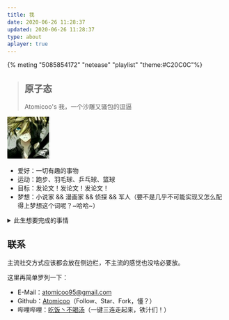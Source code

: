 ```yaml
---
title: 我
date: 2020-06-26 11:28:37
updated: 2020-06-26 11:28:37
type: about
aplayer: true
---
```


{% meting "5085854172" "netease" "playlist" "theme:#C20C0C"%}

> ## 原子态
> 
> Atomicoo's
> 我，一个沙雕又骚包的逗逼

<div class="text-center">
  <div class="site-author-avatar">
    <img src="/images/avatar.jpg" alt="portrait" title="ID : 云游君" width="96">
  </div>
</div>

- 爱好：一切有趣的事物
- 运动：跑步、羽毛球、乒乓球、篮球
- 目标：发论文！发论文！发论文！
- 梦想：小说家 && 漫画家 && 侦探 && 军人（要不是几乎不可能实现又怎么配得上梦想这个词呢？~哈哈~）

<details>
<summary>此生想要完成的事情</summary>

- [ ] 维护一个超过 1k Star 的项目
- [ ] 正儿八经对喜欢的女孩表一次白
- [ ] 精通一种乐器（电子琴？架子鼓？）
- [ ] 房车旅行，四海为家地生活一年
- [ ] 成为一个至少自己并不讨厌的人

</details>

## 联系

主流社交方式应该都会放在侧边栏，不主流的感觉也没啥必要放。

这里再简单罗列一下：

- E-Mail：[atomicoo95@gmail.com](mailto:atomicoo95@gmail.com)
- Github：[Atomicoo](https://github.com/atomicoo)（Follow、Star、Fork，懂？）
- 哔哩哔哩：[吃饭丶不喝汤](https://space.bilibili.com/409646386)（一键三连走起来，铁汁们！）
